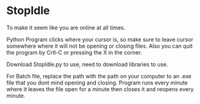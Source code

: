 # StopIdle
To make it seem like you are online at all times. 

Python Program clicks where your cursor is, so make sure to leave cursor somewhere where it will not be opening or closing files.
Also you can quit the program by Crtl-C or pressing the X in the corner. 

Download StopIdle.py to use, need to download libraries to use.

For Batch file, replace the path with the path on your computer to an .exe file that you dont mind opening and closing.
Program runs every minute where it leaves the file open for a minute then closes it and reopens every minute. 
